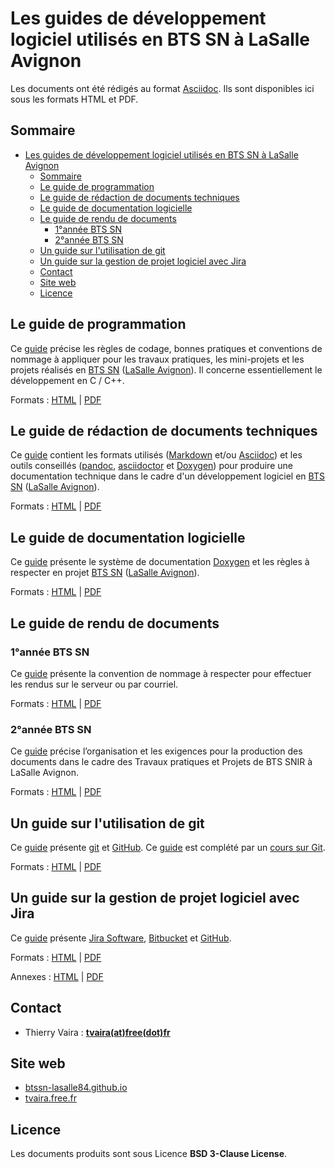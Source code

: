 # Les guides de développement logiciel utilisés en BTS SN à LaSalle Avignon

Les documents ont été rédigés au format [Asciidoc](https://asciidoc.org/). Ils sont disponibles ici sous les formats HTML et PDF.

## Sommaire

- [Les guides de développement logiciel utilisés en BTS SN à LaSalle Avignon](#les-guides-de-développement-logiciel-utilisés-en-bts-sn-à-lasalle-avignon)
	- [Sommaire](#sommaire)
	- [Le guide de programmation](#le-guide-de-programmation)
	- [Le guide de rédaction de documents techniques](#le-guide-de-rédaction-de-documents-techniques)
	- [Le guide de documentation logicielle](#le-guide-de-documentation-logicielle)
	- [Le guide de rendu de documents](#le-guide-de-rendu-de-documents)
		- [1°année BTS SN](#1année-bts-sn)
		- [2°année BTS SN](#2année-bts-sn)
	- [Un guide sur l'utilisation de git](#un-guide-sur-lutilisation-de-git)
	- [Un guide sur la gestion de projet logiciel avec Jira](#un-guide-sur-la-gestion-de-projet-logiciel-avec-jira)
	- [Contact](#contact)
	- [Site web](#site-web)
	- [Licence](#licence)

## Le guide de programmation

Ce [guide](https://btssn-lasalle84.github.io/guides-developpement-logiciel/guide-programmation-btssn.html) précise les règles de codage, bonnes pratiques et conventions de nommage à appliquer pour les travaux pratiques, les mini-projets et les projets réalisés en [BTS SN](http://www.lasalle84.net/bts-sn.html) ([LaSalle Avignon](http://www.lasalle84.net/)). Il concerne essentiellement le développement en C / C++.

Formats : [HTML](https://btssn-lasalle84.github.io/guides-developpement-logiciel/guide-programmation-btssn.html) | [PDF](https://btssn-lasalle84.github.io/guides-developpement-logiciel/guides-pdf/guide-programmation-btssn.pdf)

## Le guide de rédaction de documents techniques

Ce [guide](https://btssn-lasalle84.github.io/guides-developpement-logiciel/guide-redaction-btssn.html) contient les formats utilisés ([Markdown](https://daringfireball.net/projects/markdown/) et/ou [Asciidoc](https://asciidoc.org/)) et les outils conseillés ([pandoc](https://pandoc.org/), [asciidoctor](https://asciidoctor.org/) et [Doxygen](https://www.doxygen.nl/index.html)) pour produire une documentation technique dans le cadre d'un développement logiciel en [BTS SN](http://www.lasalle84.net/bts-sn.html) ([LaSalle Avignon](http://www.lasalle84.net/)).

Formats : [HTML](https://btssn-lasalle84.github.io/guides-developpement-logiciel/guide-redaction-btssn.html) | [PDF](https://btssn-lasalle84.github.io/guides-developpement-logiciel/guides-pdf/guide-redaction-btssn.pdf)

## Le guide de documentation logicielle

Ce [guide](https://btssn-lasalle84.github.io/guides-developpement-logiciel/guide-doxygen-btssn.html) présente le système de documentation [Doxygen](https://www.doxygen.nl/index.html) et les règles à respecter en projet  [BTS SN](http://www.lasalle84.net/bts-sn.html) ([LaSalle Avignon](http://www.lasalle84.net/)).

Formats : [HTML](https://btssn-lasalle84.github.io/guides-developpement-logiciel/guide-doxygen-btssn.html) | [PDF](https://btssn-lasalle84.github.io/guides-developpement-logiciel/guides-pdf/guide-doxygen-btssn.pdf)

## Le guide de rendu de documents

### 1°année BTS SN

Ce [guide](https://btssn-lasalle84.github.io/guides-developpement-logiciel/guide-rendu-document-1btssn.html) présente la convention de nommage à respecter pour effectuer les rendus sur le serveur ou par courriel.

Formats : [HTML](https://btssn-lasalle84.github.io/guides-developpement-logiciel/guide-rendu-document-1btssn.html) | [PDF](https://btssn-lasalle84.github.io/guides-developpement-logiciel/guides-pdf/guide-rendu-document-1btssn.pdf)

### 2°année BTS SN

Ce [guide](https://btssn-lasalle84.github.io/guides-developpement-logiciel/guide-rendu-document-2btssnir.html) précise l’organisation et les exigences pour la production des documents dans le cadre des Travaux pratiques et Projets de BTS SNIR à LaSalle Avignon.

Formats : [HTML](https://btssn-lasalle84.github.io/guides-developpement-logiciel/guide-rendu-document-2btssnir.html) | [PDF](https://btssn-lasalle84.github.io/guides-developpement-logiciel/guides-pdf/guide-rendu-document-2btssnir.pdf)

## Un guide sur l'utilisation de git

Ce [guide](https://btssn-lasalle84.github.io/guides-developpement-logiciel/git.html) présente [git](https://git-scm.com/) et [GitHub](https://github.com/). Ce [guide](https://btssn-lasalle84.github.io/guides-developpement-logiciel/git.html) est complété par un [cours sur Git](https://btssn-lasalle84.github.io/guides-developpement-logiciel/guides-pdf/cours-git.pdf).

Formats : [HTML](https://btssn-lasalle84.github.io/guides-developpement-logiciel/git.html) | [PDF](https://btssn-lasalle84.github.io/guides-developpement-logiciel/guides-pdf/git.pdf)

## Un guide sur la gestion de projet logiciel avec Jira

Ce [guide](https://btssn-lasalle84.github.io/guides-developpement-logiciel/jira.html) présente [Jira Software](https://www.atlassian.com/fr/software/jira), [Bitbucket](https://bitbucket.org/) et [GitHub](https://github.com/).

Formats : [HTML](https://btssn-lasalle84.github.io/guides-developpement-logiciel/jira.html) | [PDF](https://btssn-lasalle84.github.io/guides-developpement-logiciel/guides-pdf/jira.pdf)

Annexes : [HTML](https://btssn-lasalle84.github.io/guides-developpement-logiciel/annexes-jira.html) | [PDF](https://btssn-lasalle84.github.io/guides-developpement-logiciel/guides-pdf/annexes-jira.pdf)

## Contact

- Thierry Vaira : **[tvaira(at)free(dot)fr](mailto:tvaira@free.fr)**

## Site web

- [btssn-lasalle84.github.io](https://btssn-lasalle84.github.io/guides-developpement-logiciel/)
- [tvaira.free.fr](http://tvaira.free.fr/)

## Licence

Les documents produits sont sous Licence **BSD 3-Clause License**.
